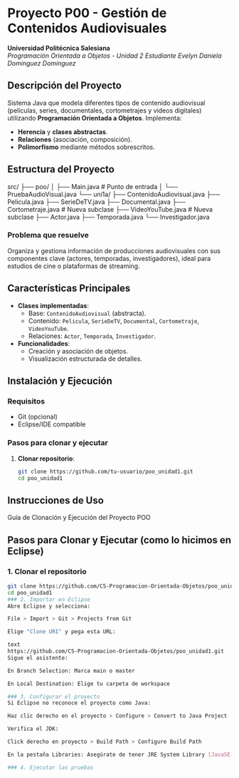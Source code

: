 # Proyecto P00 - Gestión de Contenidos Audiovisuales  
**Universidad Politécnica Salesiana**  
*Programación Orientada a Objetos - Unidad 2*
*Estudiante Evelyn Daniela Dominguez Dominguez*

## Descripción del Proyecto
Sistema Java que modela diferentes tipos de contenido audiovisual (películas, series, documentales, cortometrajes y videos digitales) utilizando **Programación Orientada a Objetos**. Implementa:
- **Herencia** y **clases abstractas**.
- **Relaciones** (asociación, composición).
- **Polimorfismo** mediante métodos sobrescritos.

## Estructura del Proyecto
src/
├── poo/
│   ├── Main.java            # Punto de entrada
│   └── PruebaAudioVisual.java
└── uni1a/
    ├── ContenidoAudiovisual.java
    ├── Pelicula.java
    ├── SerieDeTV.java
    ├── Documental.java
    ├── Cortometraje.java    # Nueva subclase
    ├── VideoYouTube.java    # Nueva subclase
    ├── Actor.java
    ├── Temporada.java
    └── Investigador.java
    
### Problema que resuelve
Organiza y gestiona información de producciones audiovisuales con sus componentes clave (actores, temporadas, investigadores), ideal para estudios de cine o plataformas de streaming.

## Características Principales
- **Clases implementadas**:
  - Base: `ContenidoAudiovisual` (abstracta).
  - Contenido: `Pelicula`, `SerieDeTV`, `Documental`, `Cortometraje`, `VideoYouTube`.
  - Relaciones: `Actor`, `Temporada`, `Investigador`.
- **Funcionalidades**:
  - Creación y asociación de objetos.
  - Visualización estructurada de detalles.

## Instalación y Ejecución

### Requisitos
- Git (opcional)
- Eclipse/IDE compatible 

### Pasos para clonar y ejecutar
1. **Clonar repositorio**:
   ```bash
   git clone https://github.com/tu-usuario/poo_unidad1.git
   cd poo_unidad1

## Instrucciones de Uso  

  Guía de Clonación y Ejecución del Proyecto POO

## Pasos para Clonar y Ejecutar (como lo hicimos en Eclipse)

### 1. Clonar el repositorio
```bash
git clone https://github.com/CS-Programacion-Orientada-Objetos/poo_unidad1.git
cd poo_unidad1
### 2. Importar en Eclipse
Abre Eclipse y selecciona:

File > Import > Git > Projects from Git

Elige "Clone URI" y pega esta URL:

text
https://github.com/CS-Programacion-Orientada-Objetos/poo_unidad1.git
Sigue el asistente:

En Branch Selection: Marca main o master

En Local Destination: Elige tu carpeta de workspace

### 3. Configurar el proyecto
Si Eclipse no reconoce el proyecto como Java:

Haz clic derecho en el proyecto > Configure > Convert to Java Project

Verifica el JDK:

Click derecho en proyecto > Build Path > Configure Build Path

En la pestaña Libraries: Asegúrate de tener JRE System Library [JavaSE-17]

### 4. Ejecutar las pruebas
